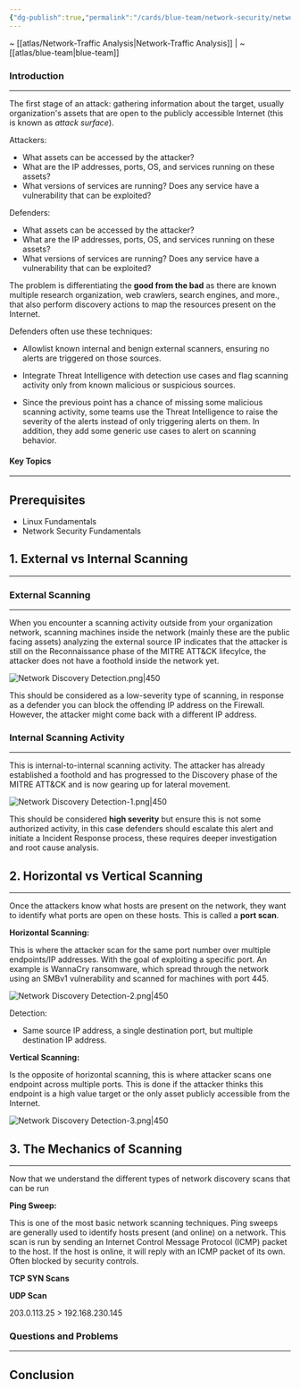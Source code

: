 ```yaml
---
{"dg-publish":true,"permalink":"/cards/blue-team/network-security/network-discovery-detection/","tags":["blue-team/network-analysis"]}
---
```


~ [[atlas/Network-Traffic Analysis\|Network-Traffic Analysis]] | ~ [[atlas/blue-team\|blue-team]]
### Introduction 
---
The first stage of an attack: gathering information about the target, usually organization's assets that are open to the publicly accessible Internet (this is known as _attack surface_).

Attackers:

- What assets can be accessed by the attacker? 
- What are the IP addresses, ports, OS, and services running on these assets?
- What versions of services are running? Does any service have a vulnerability that can be exploited?

Defenders:

- What assets can be accessed by the attacker? 
- What are the IP addresses, ports, OS, and services running on these assets?
- What versions of services are running? Does any service have a vulnerability that can be exploited?

The problem is differentiating the **good from the bad** as there are known multiple research organization, web crawlers, search engines, and more., that also perform discovery actions to map the resources present on the Internet.

Defenders often use these techniques:

- Allowlist known internal and benign external scanners, ensuring no alerts are triggered on those sources.

- Integrate Threat Intelligence with detection use cases and flag scanning activity only from known malicious or suspicious sources.

- Since the previous point has a chance of missing some malicious scanning activity, some teams use the Threat Intelligence to raise the severity of the alerts instead of only triggering alerts on them. In addition, they add some generic use cases to alert on scanning behavior.

#### Key Topics
---

## Prerequisites

- Linux Fundamentals
- Network Security Fundamentals

## 1. External vs Internal Scanning
---
### External Scanning
---
When you encounter a scanning activity outside from your organization network, scanning machines inside the network (mainly these are the public facing assets) analyzing the external source IP indicates that the attacker is still on the Reconnaissance phase of the MITRE ATT&CK lifecylce, the attacker does not have a foothold inside the network yet.

![Network Discovery Detection.png|450](/img/user/cards/blue-team/network-security/images/Network%20Discovery%20Detection.png)

This should be considered as a low-severity type of scanning, in response as a defender you can block the offending IP address on the Firewall. However, the attacker might come back with a different IP address.

### Internal Scanning Activity
---
This is internal-to-internal scanning activity. The attacker has already established a foothold and has progressed to the Discovery phase of the MITRE ATT&CK and is now gearing up for lateral movement.

![Network Discovery Detection-1.png|450](/img/user/cards/blue-team/network-security/images/Network%20Discovery%20Detection-1.png)

This should be considered **high severity** but ensure this is not some authorized activity, in this case defenders should escalate this alert and initiate a Incident Response process, these requires deeper investigation and root cause analysis.

## 2. Horizontal vs Vertical Scanning
---
Once the attackers know what hosts are present on the network, they want to identify what ports are open on these hosts. This is called a **port scan**.

**Horizontal Scanning:**

This is where the attacker scan for the same port number over multiple endpoints/IP addresses. With the goal of exploiting a specific port. An example is WannaCry ransomware, which spread through the network using an SMBv1 vulnerability and scanned for machines with port 445.

![Network Discovery Detection-2.png|450](/img/user/cards/blue-team/network-security/images/Network%20Discovery%20Detection-2.png)

Detection:

- Same source IP address, a single destination port, but multiple destination IP address.

**Vertical Scanning:**

Is the opposite of horizontal scanning, this is where attacker scans one endpoint across multiple ports. This is done if the attacker thinks this endpoint is a high value target or the only asset publicly accessible from the Internet.

![Network Discovery Detection-3.png|450](/img/user/cards/blue-team/network-security/images/Network%20Discovery%20Detection-3.png)
## 3. The Mechanics of Scanning
---
Now that we understand the different types of network discovery scans that can be run

**Ping Sweep:**

This is one of the most basic network scanning techniques. Ping sweeps are generally used to identify hosts present (and online) on a network. This scan is run by sending an Internet Control Message Protocol (ICMP) packet to the host. If the host is online, it will reply with an ICMP packet of its own. Often blocked by security controls.

**TCP SYN Scans**

**UDP Scan**

203.0.113.25 > 192.168.230.145
### Questions and Problems
---
## Conclusion


